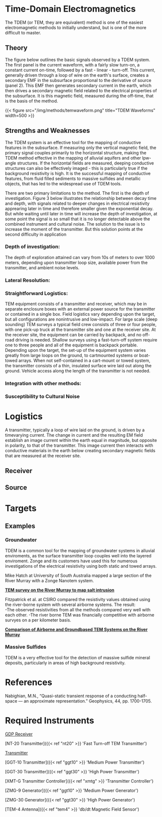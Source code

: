 # Time-Domain Electromagnetics

The TDEM (or TEM, they are equivalent) method is one of the easiest electromagnetic methods to initially understand, but is one of the more difficult to master.

## Theory

The figure below outlines the basic signals observed by a TDEM system. The first panel is the current waveform, with a fairly slow turn-on, a constant current on-time, followed by a fast - linear - turn-off. This current, generally driven through a loop of wire on the earth's surface, creates a secondary EMF in the subsurface proportional to the derivative of source (panel 2). This EMF then generates secondary current in the earth, which then drives a secondary magnetic field related to the electrical properties of the subsurface. It is this magnetic field, measured during the off-time, that is the basis of the method.

{{< figure src="/img/methods/temwaveform.png" title="TDEM Waveforms" width=500 >}}

## Strengths and Weaknesses

The TDEM system is an effective tool for the mapping of conductive features in the subsurface. If measuring only the vertical magnetic field, the primary signal couples primarily to the horizontal structure, making the TDEM method effective in the mapping of alluvial aquifers and other lpw-angle structures. If the horizontal fields are measured, deeping conductive structures can also be effectively imaged - this is particularly true if the background resistivity is high. It is the successful mapping of conductive features, from fluid filled sediments to massive sulfides and metallic objects, that has led to the widespread use of TDEM tools.

There are two primary limitations to the method. The first is the depth of investigation. Figure 3 below illustrates the relationship between decay time and depth, with signals related to deeper changes in electrical resistivity apprearing later in time and therefore smaller given the exponential decay. But while waiting until later in time will increase the depth of investigation, at some point the signal is so small that it is no longer detectable above the combined instrument and cultural noise. The solution to the issue is to increase the moment of the transmitter. But this solution points at the second difficulty in application

### Depth of investigation:

The depth of exploration attained can vary from 10s of meters to over 1000 meters, depending upon transmitter loop size, available power from the transmitter, and ambient noise levels.

### Lateral Resolution:

### Straightforward Logistics:

TEM equipment consists of a transmitter and receiver, which may be in separate enclosure boxes with an external power source for the transmitter or contained in a single box.
Field logistics vary depending upon the target, but all configurations are nonintrusive and low-impact. For large scale (deep sounding) TEM surveys a typical field crew consists of three or four people, with one pick-up truck at the transmitter site and one at the receiver site. At the receiver site, the equipment can be carried by backpack, and no off-road
driving is needed. Shallow surveys using a fast-turn-off system require one to three people and all of the equipment is backpack portable. Depending upon the target, the set-up of
the equipment system varies greatly from large loops on the ground, to cartmounted systems or boat-towed arrays. When not self-contained in a cart-mount or towed system, the transmitter consists of a thin, insulated surface wire laid out along the ground. Vehicle access along the length of the transmitter is not needed.

### Integration with other methods:

### Susceptibility to Cultural Noise

# Logistics

A transmitter, typically a loop of wire laid on the ground, is driven by a timevarying current. The change in current and the resulting EM field establish an image current within the earth equal in magnitude, but opposite in polarity, to that of the transmitter. This image current then interacts with conductive materials in the earth below creating secondary magnetic fields that are measured at the receiver site.

## Receiver

## Source

# Targets

## Examples

### Groundwater

TDEM is a common tool for the mapping of groundwater systems in alluvial enviroments, as the surface transmitter loop couples well into the layered enviroment. Zonge and its customers have used this for numerous investigations of the electrical resistivity using both static and towed arrays.

Mike Hatch at University of South Australia mapped a large section of the River Murray with a Zonge Nanotem system.

[**TEM survey on the River Murray to map salt intrusion**](/documents/rivertem.pdf)

Fitzpatrick et al. at CSIRO compared the resistivity values obtained using the river-borne system with several airborne systems. The result:  
-The observed resistivities from all the methods compared very well with each other.
-The river borne TEM was financially competitive with airborne survyes on a per kilometer basis.

[**Comparison of Airborne and Groundbased TEM Systems on the River Murray**](/documents/temcomparison.pdf)

### Massive Sulfides

TDEM is a very effective tool for the detection of massive sulfide mineral deposits, particularly in areas of high background resistivity.

# References

Nabighian, M.N., “Quasi-static transient response of a conducting half-space — an
approximate representation.” Geophysics, 44, pp. 1700-1705.

# Required Instruments

[GDP Receiver](/gdp3224/)

[NT-20 Transmitter]({{< ref "nt20" >}} 'Fast Turn-off TEM Transmitter')

[Transmitter](/zt30b/)

[GGT-10 Transmitter]({{< ref "ggt10" >}} 'Medium Power Transmitter')

[GGT-30 Transmitter]({{< ref "ggt30" >}} 'High Power Transmitter')

[XMT-G Transmitter Controller]({{< ref "xmtg" >}} 'Transmitter Controller')

[ZMG-9 Generator]({{< ref "ggt10" >}} 'Medium Power Generator')

[ZMG-30 Generator]({{< ref "ggt30" >}} 'High Power Generator')

[TEM-4 Antenna]({{< ref "tem4" >}} 'db/dt Magnetic Field Sensor')
